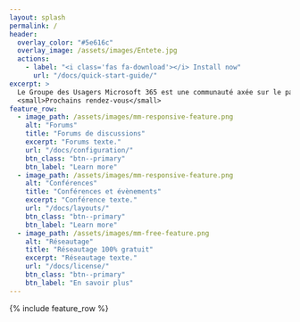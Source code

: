 ```yaml
---
layout: splash
permalink: /
header:
  overlay_color: "#5e616c"
  overlay_image: /assets/images/Entete.jpg
  actions:
    - label: "<i class='fas fa-download'></i> Install now"
      url: "/docs/quick-start-guide/"
excerpt: >
  Le Groupe des Usagers Microsoft 365 est une communauté axée sur le partage des connaissances et des usages des offres Microsoft 365 et Office 365 de Microsoft.<br />
  <small>Prochains rendez-vous</small>
feature_row:
  - image_path: /assets/images/mm-responsive-feature.png
    alt: "Forums"
    title: "Forums de discussions"
    excerpt: "Forums texte."
    url: "/docs/configuration/"
    btn_class: "btn--primary"
    btn_label: "Learn more"
  - image_path: /assets/images/mm-responsive-feature.png
    alt: "Conférences"
    title: "Conférences et évènements"
    excerpt: "Conférence texte."
    url: "/docs/layouts/"
    btn_class: "btn--primary"
    btn_label: "Learn more"
  - image_path: /assets/images/mm-free-feature.png
    alt: "Réseautage"
    title: "Réseautage 100% gratuit"
    excerpt: "Réseautage texte."
    url: "/docs/license/"
    btn_class: "btn--primary"
    btn_label: "En savoir plus"      
---
```


{% include feature_row %}
